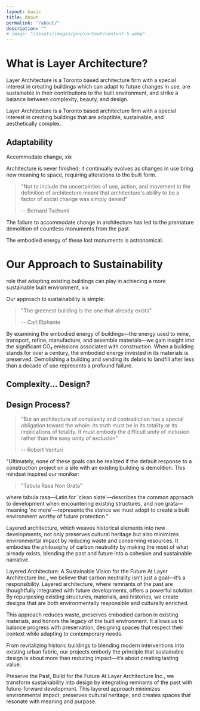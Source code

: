 ```yaml
---
layout: basic
title: About
permalink: "/about/"
description: ""
# image: "/assets/images/gen/content/content-5.webp"
---
```


# What is Layer Architecture?

Layer Architecture is a Toronto based architecture firm with a special interest in creating buildings which can adapt to future changes in use, are sustainable in their contributions to the built environment, and strike a balance between complexity, beauty, and design. 

Layer Architecture is a Toronto based architecture firm with a special interest in creating buildings that are adaptible, sustainable, and aesthetically complex.

## Adaptability

Accommodate change, xix

Architecture is never finished; it continually evolves as changes in use bring new meaning to space, requiring alterations to the built form.

> "Not to include the uncertainties of use, action, and movement in the definition of architecture meant that architecture's ability to be a factor of social change was simply denied"
> 
> -- Bernard Tschumi

The failure to accommodate change in architecture has led to the premature demolition of countless monuments from the past.

The embodied energy of these lost monuments is astronomical. 

# Our Approach to Sustainability

role that adapting existing buildings can play in achiecing a more sustainable built environment, xix

Our approach to sustainability is simple:

> "The greenest building is the one that already exists"
>
> -- Carl Elphante


By examining the embodied energy of buildings—the energy used to mine, transport, refine, manufacture, and assemble materials—we gain insight into the significant CO₂ emissions associated with construction. When a building stands for over a century, the embodied energy invested in its materials is preserved. Demolishing a building and sending its debris to landfill after less than a decade of use represents a profound failure.


## Complexity... Design? 
## Design Process?

> "But an architecture of complexity and contradiction has a special obligation toward the whole: its truth must be in its totality or its implications of totality. It must embody the difficult unity of inclusion rather than the easy unity of exclusion"
>
> -- Robert Venturi





"Ultimately, none of these goals can be realized if the default response to a construction project on a site with an existing building is demolition. This mindset inspired our moniker:

> "Tabula Rasa Non Grata"

where tabula rasa—Latin for 'clean slate'—describes the common approach to development when encountering existing structures, and non grata—meaning 'no more'—represents the stance we must adopt to create a built environment worthy of future protection."





Layered architecture, which weaves historical elements into new developments, not only preserves cultural heritage but also minimizes environmental impact by reducing waste and conserving resources. It embodies the philosophy of carbon neutrality by making the most of what already exists, blending the past and future into a cohesive and sustainable narrative.

Layered Architecture: A Sustainable Vision for the Future
At Layer Architecture Inc., we believe that carbon neutrality isn’t just a goal—it’s a responsibility. Layered architecture, where remnants of the past are thoughtfully integrated with future developments, offers a powerful solution. By repurposing existing structures, materials, and histories, we create designs that are both environmentally responsible and culturally enriched.

This approach reduces waste, preserves embodied carbon in existing materials, and honors the legacy of the built environment. It allows us to balance progress with preservation, designing spaces that respect their context while adapting to contemporary needs.

From revitalizing historic buildings to blending modern interventions into existing urban fabric, our projects embody the principle that sustainable design is about more than reducing impact—it’s about creating lasting value.


Preserve the Past, Build for the Future
At Layer Architecture Inc., we transform sustainability into design by integrating remnants of the past with future-forward development. This layered approach minimizes environmental impact, preserves cultural heritage, and creates spaces that resonate with meaning and purpose.